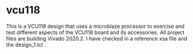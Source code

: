 # vcu118
This is a VCU118 design that uses a microblaze processor to exercise and test different aspects of the VCU118 board and its accessories. 
All project files are building Vivado 2020.2. I have checked in a reference xsa file and the design_1.tcl .
